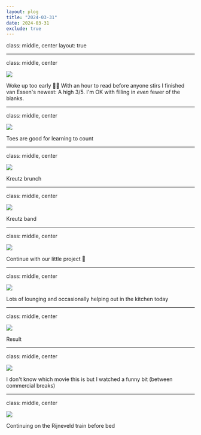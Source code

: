 ```yaml
---
layout: plog
title: "2024-03-31"
date: 2024-03-31
exclude: true
---
```


class: middle, center
layout: true

---

class: middle, center

<img class="plog-picture" src="{{ site.baseurl }}/img/plog/2024-03-31/01.jpg" />

Woke up too early 😵‍💫 With an hour to read before anyone stirs I finished van Essen's newest: A high 3/5. I'm OK with filling in _even_ fewer of the blanks.

---

class: middle, center

<img class="plog-picture" src="{{ site.baseurl }}/img/plog/2024-03-31/02.jpg" />

Toes are good for learning to count

---

class: middle, center

<img class="plog-picture" src="{{ site.baseurl }}/img/plog/2024-03-31/03.jpg" />

Kreutz brunch

---

class: middle, center

<img class="plog-picture" src="{{ site.baseurl }}/img/plog/2024-03-31/04.gif" />

Kreutz band

---

class: middle, center

<img class="plog-picture" src="{{ site.baseurl }}/img/plog/2024-03-31/05.jpg" />

Continue with our little project 🚁

---

class: middle, center

<img class="plog-picture" src="{{ site.baseurl }}/img/plog/2024-03-31/06.jpg" />

Lots of lounging and occasionally helping out in the kitchen today

---

class: middle, center

<img class="plog-picture" src="{{ site.baseurl }}/img/plog/2024-03-31/07.jpg" />

Result

---

class: middle, center

<img class="plog-picture" src="{{ site.baseurl }}/img/plog/2024-03-31/08.jpg" />

I don't know which movie this is but I watched a funny bit (between commercial breaks)

---

class: middle, center

<img class="plog-picture" src="{{ site.baseurl }}/img/plog/2024-03-31/09.jpg" />

Continuing on the Rijneveld train before bed

